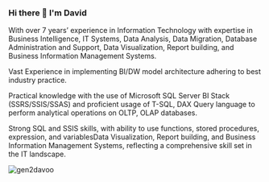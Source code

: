 ### Hi there 👋 I'm David

With over 7 years’ experience in Information Technology with expertise in Business Intelligence, IT Systems, Data Analysis, Data Migration, Database Administration and Support, Data Visualization, Report building, and Business Information Management Systems.

Vast Experience in implementing BI/DW model architecture adhering to best industry practice.

Practical knowledge with the use of Microsoft SQL Server BI Stack (SSRS/SSIS/SSAS) and proficient usage of T-SQL, DAX Query language to perform analytical operations on OLTP, OLAP databases.

Strong SQL and SSIS skills, with ability to use functions, stored procedures, expression, and variablesData Visualization, Report building, and Business Information Management Systems, reflecting a comprehensive skill set in the IT landscape.

<!--
**gen2davoo/gen2davoo** is a ✨ _special_ ✨ repository because its `README.md` (this file) appears on your GitHub profile.

Here are some ideas to get you started:

- 🔭 I’m currently working on ...
- 🌱 I’m currently learning ...
- 👯 I’m looking to collaborate on ...
- 🤔 I’m looking for help with ...
- 💬 Ask me about ...
- 📫 How to reach me: ...
- 😄 Pronouns: ...
- ⚡ Fun fact: ...
-->

<p><img align="center" src="https://github-readme-stats.vercel.app/api/top-langs?username=gen2davoo&show_icons=true&locale=en&layout=compact" alt="gen2davoo" /></p>
